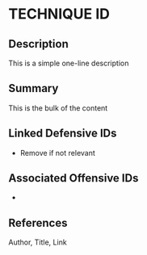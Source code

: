 # TECHNIQUE ID

## Description
This is a simple one-line description

## Summary
This is the bulk of the content

## Linked Defensive IDs
- Remove if not relevant


## Associated Offensive IDs
- 

## References
Author, Title, Link